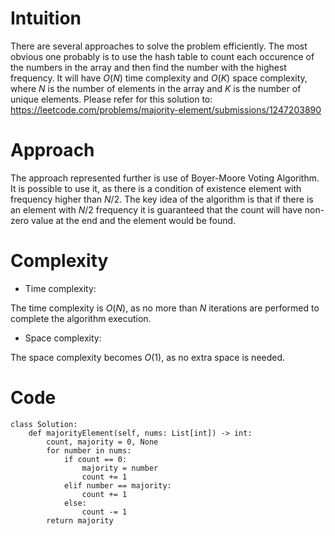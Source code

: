 # Intuition
<!-- Describe your first thoughts on how to solve this problem. -->
There are several approaches to solve the problem efficiently.
The most obvious one probably is to use the hash table to count each occurence of the numbers in the array and then find the number with the highest frequency.
It will have $O(N)$ time complexity and $O(K)$ space complexity, where $N$ is the number of elements in the array and $K$ is the number of unique elements.
Please refer for this solution to:\
https://leetcode.com/problems/majority-element/submissions/1247203890

# Approach
<!-- Describe your approach to solving the problem. -->
The approach represented further is use of Boyer-Moore Voting Algorithm. It is possible to use it, as there is a condition of existence element with frequency higher than $N/2$.
The key idea of the algorithm is that if there is an element with $N/2$ frequency it is guaranteed that the count will have non-zero value at the end and the element would be found.

# Complexity
- Time complexity:
<!-- Add your time complexity here, e.g. $$O(n)$$ -->
The time complexity is $O(N)$, as no more than $N$ iterations are performed to complete the algorithm execution.

- Space complexity:
<!-- Add your space complexity here, e.g. $$O(n)$$ -->
The space complexity becomes $O(1)$, as no extra space is needed.

# Code
```
class Solution:
    def majorityElement(self, nums: List[int]) -> int:
        count, majority = 0, None
        for number in nums:
            if count == 0:
                majority = number
                count += 1
            elif number == majority:
                count += 1
            else:
                count -= 1
        return majority

```